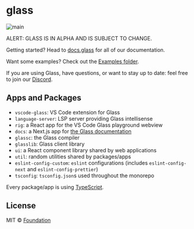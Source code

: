 # glass

![main](https://github.com/foundation-ui/glass/actions/workflows/main.yml/badge.svg)

ALERT: GLASS IS IN ALPHA AND IS SUBJECT TO CHANGE.

Getting started? Head to [docs.glass](https://docs.glass) for all of our documentation.

Want some examples? Check out the [Examples folder](https://github.com/foundation-ui/glass/tree/main/apps/demo/examples).

If you are using Glass, have questions, or want to stay up to date: feel free to join our [Discord](https://discord.gg/H64PFP2DCc).

## Apps and Packages

- `vscode-glass`: VS Code extension for Glass
- `language-server`: LSP server providing Glass intellisense
- `rig`: a React app for the VS Code Glass playground webview
- `docs`: a Next.js app for [the Glass documentation](https://docs.glass/)
- `glassc`: the Glass compiler
- `glasslib`: Glass client library
- `ui`: a React component library shared by web applications
- `util`: random utilities shared by packages/apps
- `eslint-config-custom`: `eslint` configurations (includes `eslint-config-next` and `eslint-config-prettier`)
- `tsconfig`: `tsconfig.json`s used throughout the monorepo

Every package/app is using [TypeScript](https://www.typescriptlang.org/).

## License

MIT © [Foundation](https://foundation-ui.com)
